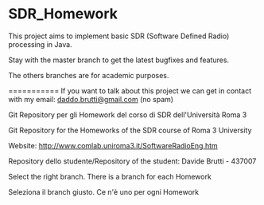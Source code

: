 SDR_Homework
============

This project aims to implement basic SDR (Software Defined Radio) processing in Java.

Stay with the master branch to get the latest bugfixes and features.

The others branches are for academic purposes.

===========
If you want to talk about this project we can get in contact with my email: daddo.brutti@gmail.com (no spam)

Git Repository per gli Homework del corso di SDR dell'Università Roma 3

Git Repository for the Homeworks of the SDR course of Roma 3 University

Website: http://www.comlab.uniroma3.it/SoftwareRadioEng.htm

Repository dello studente/Repository of the student: Davide Brutti - 437007

Select the right branch. There is a branch for each Homework

Seleziona il branch giusto. Ce n'è uno per ogni Homework
